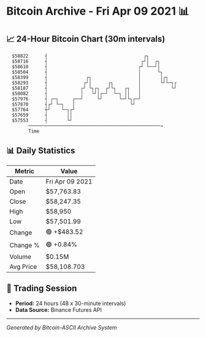# Bitcoin Archive - Fri Apr 09 2021 📊

## 📈 24-Hour Bitcoin Chart (30m intervals)

```
  $58822      ┤                                   ┌┐           
  $58716      ┤                                  ┌┘│  ┌┐       
  $58610      ┤                                 ┌┘ └──┘│       
  $58504      ┤                                 │      └┐      
  $58399      ┤              ┌┐                 │       │┌┐    
  $58293      ┤             ┌┘│      ┌┐         │       └┘└─┐┌ 
  $58187      ┤            ┌┘ └┐┌┐  ┌┘└┐   ┌┐   │           └┘ 
  $58082      ┤            │   └┘│┌─┘  └─┐ ││   │              
  $57976      ┤ ┌─┐     ┌──┘     └┘      └─┘└┐┌─┘              
  $57870      ┤┌┘ └─┐   │                    └┘                
  $57764      ┼┘    └─┐┌┘                                      
  $57659      ┤       ││                                       
  $57553      ┤       └┘                                       
        ────────────────────────────────────────────────→
        Time
```

## 📊 Daily Statistics

| Metric | Value |
|--------|-------|
| Date | Fri Apr 09 2021 |
| Open | $57,763.83 |
| Close | $58,247.35 |
| High | $58,950 |
| Low | $57,501.99 |
| Change | 🟢 +$483.52 |
| Change % | 🟢 +0.84% |
| Volume | $0.15M |
| Avg Price | $58,108.703 |

## 📅 Trading Session

- **Period:** 24 hours (48 x 30-minute intervals)
- **Data Source:** Binance Futures API

---
*Generated by Bitcoin-ASCII Archive System*
